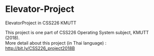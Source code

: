 # Elevator-Project
ElevatorProject in CSS226 KMUTT

This project is one part of CSS226 Operating System subject, KMUTT (2018).<br>
More detail about this project (in Thai language) : http://bit.ly/CSS226_project2018B
